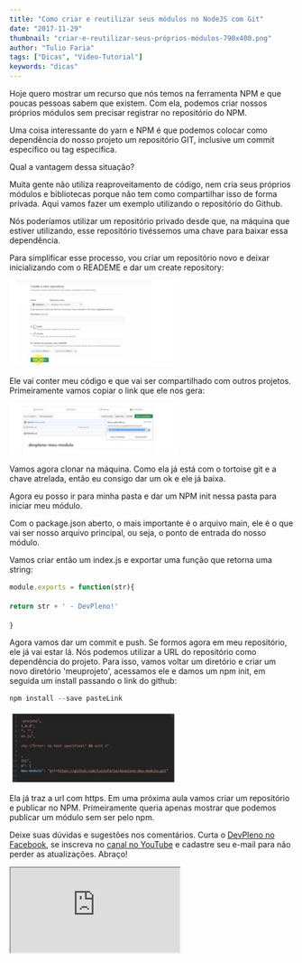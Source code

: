 ```yaml
---
title: "Como criar e reutilizar seus módulos no NodeJS com Git"
date: "2017-11-29"
thumbnail: "criar-e-reutilizar-seus-próprios-módulos-790x400.png"
author: "Tulio Faria"
tags: ["Dicas", "Video-Tutorial"]
keywords: "dicas"
---
```



Hoje quero mostrar um recurso que nós temos na ferramenta NPM e que poucas pessoas sabem que existem. Com ela, podemos criar nossos próprios módulos sem precisar registrar no repositório do NPM.

Uma coisa interessante do yarn e NPM é que podemos colocar como dependência do nosso projeto um repositório GIT, inclusive um commit específico ou tag especifica.

Qual a vantagem dessa situação?

Muita gente não utiliza reaproveitamento de código, nem cria seus próprios módulos e bibliotecas porque não tem como compartilhar isso de forma privada. Aqui vamos fazer um exemplo utilizando o repositório do Github.

Nós poderíamos utilizar um repositório privado desde que, na máquina que estiver utilizando, esse repositório tivéssemos uma chave para baixar essa dependência.

Para simplificar esse processo, vou criar um repositório novo e deixar inicializando com o READEME e dar um create repository:

 ![](de7951f6-bdba-4379-a42b-0b480929ba55.png)
 
  Ele vai conter meu código e que vai ser compartilhado com outros projetos. Primeiramente vamos copiar o link que ele nos gera: 
  
  ![](d0051514-24c8-46c2-a57e-c0a945565281.png)

Vamos agora clonar na máquina. Como ela já está com o tortoise git e a chave atrelada, então eu consigo dar um ok e ele já baixa.

Agora eu posso ir para minha pasta e dar um NPM init nessa pasta para iniciar meu módulo.

Com o package.json aberto, o mais importante é o arquivo main, ele é o que vai ser nosso arquivo principal, ou seja, o ponto de entrada do nosso módulo.

Vamos criar então um index.js e exportar uma função que retorna uma string:

```jsx {numberLines: true}
module.exports = function(str){

return str + ' - DevPleno!'

}
```

Agora vamos dar um commit e push. Se formos agora em meu repositório, ele já vai estar lá. Nós podemos utilizar a URL do repositório como dependência do projeto. Para isso, vamos voltar um diretório e criar um novo diretório 'meuprojeto', acessamos ele e damos um npm init, em seguida um install passando o link do github:

```jsx {numberLines: true}
npm install --save pasteLink
```

![](b77e70a1-ca40-4c94-ad2e-65b8b2a1016b.png)

 Ela já traz a url com https. Em uma próxima aula vamos criar um repositório e publicar no NPM. Primeiramente queria apenas mostrar que podemos publicar um módulo sem ser pelo npm. 

 Deixe suas dúvidas e sugestões nos comentários. Curta o [DevPleno no Facebook](http://www.facebook.com/devpleno), se inscreva no [canal no YouTube](https://www.youtube.com/channel/UC07JWf9A0B1scApbS1Te7Ww) e cadastre seu e-mail para não perder as atualizações. Abraço!



<div class="embed-responsive embed-responsive-16by9"> 
<iframe class="embed-responsive-item" src="https://www.youtube.com/embed/t24_DGvUa30" allowfullscreen></iframe> 
</div>